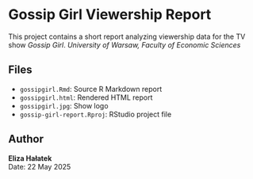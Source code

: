 # Gossip Girl Viewership Report

This project contains a short report analyzing viewership data for the TV show *Gossip Girl*.
*University of Warsaw, Faculty of Economic Sciences*

## Files

- `gossipgirl.Rmd`: Source R Markdown report
- `gossipgirl.html`: Rendered HTML report
- `gossipgirl.jpg`: Show logo
- `gossip-girl-report.Rproj`: RStudio project file

## Author

**Eliza Hałatek**  
Date: 22 May 2025

